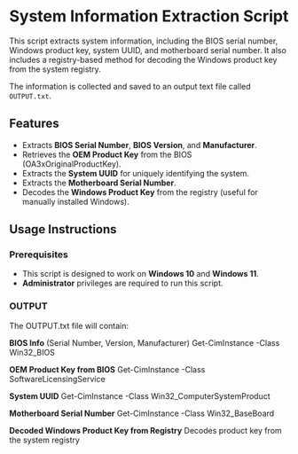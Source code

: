 # System Information Extraction Script

This script extracts system information, including the BIOS serial number, Windows product key, system UUID, and motherboard serial number. 
It also includes a registry-based method for decoding the Windows product key from the system registry.

The information is collected and saved to an output text file called `OUTPUT.txt`.

## Features
- Extracts **BIOS Serial Number**, **BIOS Version**, and **Manufacturer**.
- Retrieves the **OEM Product Key** from the BIOS (OA3xOriginalProductKey).
- Extracts the **System UUID** for uniquely identifying the system.
- Extracts the **Motherboard Serial Number**.
- Decodes the **Windows Product Key** from the registry (useful for manually installed Windows).

## Usage Instructions

### Prerequisites
- This script is designed to work on **Windows 10** and **Windows 11**.
- **Administrator** privileges are required to run this script.

### OUTPUT
The OUTPUT.txt file will contain:

**BIOS Info** (Serial Number, Version, Manufacturer) 
Get-CimInstance -Class Win32_BIOS

**OEM Product Key from BIOS**
Get-CimInstance -Class SoftwareLicensingService

**System UUID**
Get-CimInstance -Class Win32_ComputerSystemProduct

**Motherboard Serial Number**
Get-CimInstance -Class Win32_BaseBoard

**Decoded Windows Product Key from Registry**
Decodes product key from the system registry

